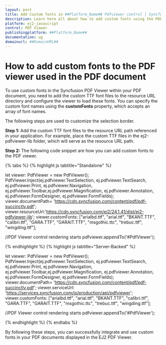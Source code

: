 ```yaml
---
layout: post
title: Add Custom fonts in ##Platform_Name## Pdfviewer control | Syncfusion
description: Learn here all about how to add custom fonts using the PDF document in Syncfusion ##Platform_Name## Pdfviewer control of Syncfusion Essential JS 2 and more.
platform: ej2-javascript
control: PDF Viewer 
publishingplatform: ##Platform_Name##
documentation: ug
domainurl: ##DomainURL##
---
```


# How to add custom fonts to the PDF viewer used in the PDF document

To use custom fonts in the Syncfusion PDF Viewer within your PDF document, you need to add the custom TTF font files to the resource URL directory and configure the viewer to load these fonts. You can specify the custom font names using the
**customFonts** property, which accepts an array of font names.

The following steps are used to customize the selection border.

**Step 1:** Add the custom TTF font files to the resource URL path referenced in your application. For example, place the custom TTF files in the ej2-pdfviewer-lib folder, which will serve as the resource URL path.

**Step 2:** The following code snippet are how you can add custom fonts to the PDF viewer.

{% tabs %}
{% highlight js tabtitle="Standalone" %}

let viewer: PdfViewer = new PdfViewer();
PdfViewer.Inject(ej.pdfviewer.TextSelection, ej.pdfviewer.TextSearch, ej.pdfviewer.Print, ej.pdfviewer.Navigation, ej.pdfviewer.Toolbar,ej.pdfviewer.Magnification, ej.pdfviewer.Annotation, ej.pdfviewer.FormDesigner, ej.pdfviewer.FormFields);
viewer.documentPath= 'https://cdn.syncfusion.com/content/pdf/pdf-succinctly.pdf';
viewer.resourceUrl:'https://cdn.syncfusion.com/ej2/24.1.41/dist/ej2-pdfviewer-lib';
viewer.customFonts: ["arialbd.ttf", "arial.ttf", "BKANT.TTF", "calibri.ttf", "GARA.TTF", "GARAIT.TTF", "msgothic.ttc", "trebuc.ttf", "wingding.ttf"];

//PDF Viewer control rendering starts
pdfviewer.appendTo('#PdfViewer');

{% endhighlight %}
{% highlight js tabtitle="Server-Backed" %}

let viewer: PdfViewer = new PdfViewer();
PdfViewer.Inject(ej.pdfviewer.TextSelection, ej.pdfviewer.TextSearch, ej.pdfviewer.Print, ej.pdfviewer.Navigation, ej.pdfviewer.Toolbar,ej.pdfviewer.Magnification, ej.pdfviewer.Annotation, ej.pdfviewer.FormDesigner, ej.pdfviewer.FormFields);
viewer.documentPath= 'https://cdn.syncfusion.com/content/pdf/pdf-succinctly.pdf';
viewer.serviceUrl: 'https://services.syncfusion.com/js/production/api/pdfviewer';
viewer.customFonts: ["arialbd.ttf", "arial.ttf", "BKANT.TTF", "calibri.ttf", "GARA.TTF", "GARAIT.TTF", "msgothic.ttc", "trebuc.ttf", "wingding.ttf"];

               
//PDF Viewer control rendering starts
pdfviewer.appendTo('#PdfViewer');

{% endhighlight %}
{% endtabs %}

By following these steps, you can successfully integrate and use custom fonts in your PDF documents displayed in the EJ2 PDF Viewer.